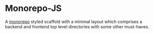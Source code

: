 # Monorepo-JS

A [monorepo](https://en.wikipedia.org/wiki/Monorepo) styled scaffold with a minimal layout
which comprises a backend and frontend top level directories with some other must-haves.